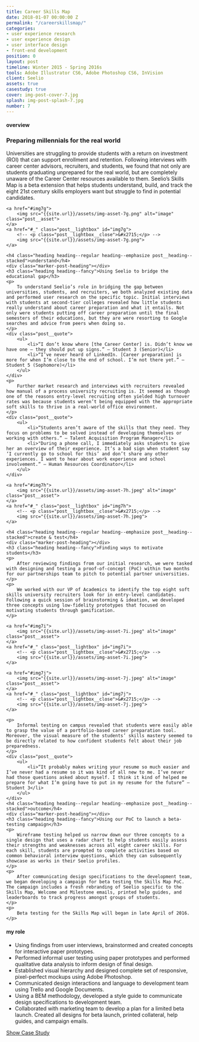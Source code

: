 ```yaml
---
title: Career Skills Map
date: 2018-01-07 00:00:00 Z
permalink: "/careerskillsmap/"
categories:
- user experience research
- user experience design
- user interface design
- front-end development
position: 0
layout: post
timeline: Winter 2015 - Spring 2016s
tools: Adobe Illustrator CS6, Adobe Photoshop CS6, InVision
client: Seelio
assets: true
casestudy: true
cover: img-post-cover-7.jpg
splash: img-post-splash-7.jpg
number: 7
---
```


<h4 class="heading heading--regular heading--emphasize">overview</h4>
<div class="marker-post-heading"></div>
<h3 class="heading heading--fancy">Preparing millennials for the real world</h3>
<p>
	Universities are struggling to provide students with a return on investment (ROI) that can support enrollment and retention. Following interviews with career center advisors, recruiters, and students, we found that not only are students graduating unprepared for the real world, but are completely unaware of the Career Center resources available to them. Seelio’s Skills Map is a beta extension that helps students understand, build, and track the eight 21st century skills employers want but struggle to find in potential candidates.
</p>

<div class="post__casestudy">

    <a href="#img7g">
        <img src="{{site.url}}/assets/img-asset-7g.png" alt="image" class="post__asset">
    </a>
	<a href="#_" class="post__lightbox" id="img7g">
        <!-- <p class="post__lightbox__close">&#x2715;</p> -->
        <img src="{{site.url}}/assets/img-asset-7g.png">
    </a>

	<h4 class="heading heading--regular heading--emphasize post__heading--stacked">understand</h4>
	<div class="marker-post-heading"></div>
	<h3 class="heading heading--fancy">Using Seelio to bridge the educational gap</h3>
	<p>
		To understand Seelio’s role in bridging the gap between universities, students, and recruiters, we both analyzed existing data and performed user research on the specific topic. Initial interviews with students at second-tier colleges revealed how little students really understand about career preparation and what it entails. Not only were students putting off career preparation until the final semesters of their educations, but they are were resorting to Google searches and advice from peers when doing so.
	</p>
	<div class="post__quote">
		<ul>
			<li>“I don’t know where [the Career Center] is. Didn’t know we have one — they should put up signs.” — Student 3 (Senior)</li>
			<li>“I’ve never heard of LinkedIn. [Career preparation] is more for when I’m close to the end of school. I’m not there yet.” — Student 5 (Sophomore)</li>
		</ul>
	</div>
	<p>
		Further market research and interviews with recruiters revealed how manual of a process university recruiting is. It seemed as though one of the reasons entry-level recruiting often yielded high turnover rates was because students weren’t being equipped with the appropriate soft skills to thrive in a real-world office environment.
	</p>
	<div class="post__quote">
		<ul>
			<li>“Students aren’t aware of the skills that they need. They focus on problems to be solved instead of developing themselves or working with others.” — Talent Acquisition Program Manager</li>
			<li>"During a phone call, I immediately asks students to give her an overview of their experience. It’s a bad sign when student say ‘I currently go to school for this’ and don’t share any other experiences. I want to hear about work experience and school involvement.” — Human Resources Coordinator</li>
		</ul>
	</div>

    <a href="#img7h">
        <img src="{{site.url}}/assets/img-asset-7h.jpeg" alt="image" class="post__asset">
    </a>
	<a href="#_" class="post__lightbox" id="img7h">
        <!-- <p class="post__lightbox__close">&#x2715;</p> -->
        <img src="{{site.url}}/assets/img-asset-7h.jpeg">
    </a>

	<h4 class="heading heading--regular heading--emphasize post__heading--stacked">create & test</h4>
	<div class="marker-post-heading"></div>
	<h3 class="heading heading--fancy">Finding ways to motivate students</h3>
	<p>
		After reviewing findings from our initial research, we were tasked with designing and testing a proof-of-concept (PoC) within two months for our partnerships team to pitch to potential partner universities.
	</p>
	<p>
		We worked with our VP of Academics to identify the top eight soft skills university recruiters look for in entry-level candidates. Following a quick session of brainstorming & ideation, we developed three concepts using low-fidelity prototypes that focused on motivating students through gamification.
	</p>

    <a href="#img7i">
        <img src="{{site.url}}/assets/img-asset-7i.jpeg" alt="image" class="post__asset">
    </a>
	<a href="#_" class="post__lightbox" id="img7i">
        <!-- <p class="post__lightbox__close">&#x2715;</p> -->
        <img src="{{site.url}}/assets/img-asset-7i.jpeg">
    </a>

    <a href="#img7j">
        <img src="{{site.url}}/assets/img-asset-7j.jpeg" alt="image" class="post__asset">
    </a>
	<a href="#_" class="post__lightbox" id="img7j">
        <!-- <p class="post__lightbox__close">&#x2715;</p> -->
        <img src="{{site.url}}/assets/img-asset-7j.jpeg">
    </a>

	<p>
		Informal testing on campus revealed that students were easily able to grasp the value of a portfolio-based career preparation tool. Moreover, the visual measure of the students’ skills mastery seemed to be directly related to how confident students felt about their job preparedness.
	</p>
	<div class="post__quote">
		<ul>
			<li>“It probably makes writing your resume so much easier and I’ve never had a resume so it was kind of all new to me. I’ve never had those questions asked about myself. I think it kind of helped me prepare for what I’m going have to put in my resume for the future” — Student 3</li>
		</ul>
	</div>
	<h4 class="heading heading--regular heading--emphasize post__heading--stacked">outcome</h4>
	<div class="marker-post-heading"></div>
	<h3 class="heading heading--fancy">Using our PoC to launch a beta-testing campaign</h3>
	<p>
		Wireframe testing helped us narrow down our three concepts to a single design that uses a radar chart to help students easily assess their strengths and weaknesses across all eight career skills. For each skill, students are prompted to complete activities based on common behavioral interview questions, which they can subsequently showcase as works in their Seelio profiles.
	</p>
	<p>
		After communicating design specifications to the development team, we began developing a campaign for beta testing the Skills Map PoC. The campaign includes a fresh rebranding of Seelio specific to the Skills Map, Welcome and Milestone emails, printed help guides, and leaderboards to track progress amongst groups of students.
	</p>
	<p>
		Beta testing for the Skills Map will began in late April of 2016.
	</p>
</div>

<h4 class="heading heading--regular heading--emphasize post__heading--stacked">my role</h4>
<div class="marker-post-heading"></div>
<ul>
	<li>Using findings from user interviews, brainstormed and created concepts for interactive paper prototypes.</li>
	<li>Performed informal user testing using paper prototypes and performed qualitative data analysis to inform design of final design.</li>
	<li>Established visual hierarchy and designed complete set of responsive, pixel-perfect mockups using Adobe Photoshop.</li>
	<li>Communicated design interactions and language to development team using Trello and Google Documents.</li>
	<li>Using a BEM methodology, developed a style guide to communicate design specifications to development team.</li>
	<li>Collaborated with marketing team to develop a plan for a limited beta launch. Created all designs for beta launch, printed collateral, help guides, and campaign emails.</li>
</ul>

<div class="container__button">
	<a id="showcasestudy" class="button__case-study heading heading--regular heading--emphasize" href="#">Show Case Study</a>
</div>




